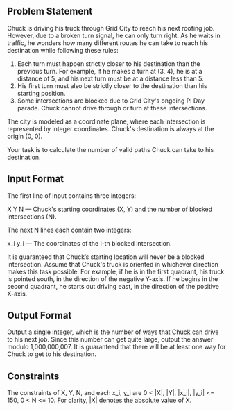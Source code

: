## Problem Statement

Chuck is driving his truck through Grid City to reach his next roofing job. However, due to a broken turn signal, he can only turn right. As he waits in traffic, he wonders how many different routes he can take to reach his destination while following these rules:

1. Each turn must happen strictly closer to his destination than the previous turn. For example, if he makes a turn at (3, 4), he is at a distance of 5, and his next turn must be at a distance less than 5.
2. His first turn must also be strictly closer to the destination than his starting position.
3. Some intersections are blocked due to Grid City's ongoing Pi Day parade. Chuck cannot drive through or turn at these intersections.

The city is modeled as a coordinate plane, where each intersection is represented by integer coordinates. Chuck's destination is always at the origin (0, 0).

Your task is to calculate the number of valid paths Chuck can take to his destination.


## Input Format

The first line of input contains three integers:

X Y N — Chuck's starting coordinates (X, Y) and the number of blocked intersections (N).

The next N lines each contain two integers:

x_i y_i — The coordinates of the i-th blocked intersection.

It is guaranteed that Chuck’s starting location will never be a blocked intersection. Assume that Chuck's truck is oriented in whichever direction makes this task possible. For example, if he is in the first quadrant, his truck is pointed south, in the direction of the negative Y-axis. If he begins in the second quadrant, he starts out driving east, in the direction of the positive X-axis.

## Output Format

Output a single integer, which is the number of ways that Chuck can drive to his next job. Since this number can get quite large, output the answer modulo 1,000,000,007. It is guaranteed that there will be at least one way for Chuck to get to his destination.

## Constraints

The constraints of X, Y, N, and each x_i, y_i are 0 < |X|, |Y|, |x_i|, |y_i| <= 150, 0 < N <= 10. For clarity, |X| denotes the absolute value of X.
